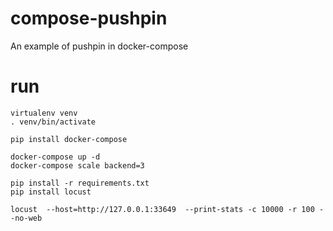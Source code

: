 # compose-pushpin
An example of pushpin in docker-compose

# run 

    virtualenv venv
    . venv/bin/activate

    pip install docker-compose

    docker-compose up -d
    docker-compose scale backend=3

    pip install -r requirements.txt
    pip install locust

    locust  --host=http://127.0.0.1:33649  --print-stats -c 10000 -r 100 --no-web

